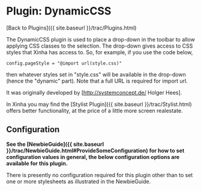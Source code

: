 # Plugin: DynamicCSS

[Back to Plugins]({{ site.baseurl }}/trac/Plugins.html)

The DynamicCSS plugin is used to place a drop-down in the toolbar to allow applying CSS classes to the selection.  The drop-down gives access to CSS styles that Xinha has access to.  So, for example, if you use the code below, 


```
config.pageStyle = "@import url(style.css)"
```


then whatever styles set in "style.css" will be available in the drop-down (hence the "dynamic" part).  Note that a full URL is required for import url.

It was originally developed by [http://systemconcept.de/ Holger Hees].

In Xinha you may find the [Stylist Plugin]({{ site.baseurl }}/trac/Stylist.html) offers better functionality, at the price of a little more screen realestate.

## Configuration

**See the [NewbieGuide]({{ site.baseurl }}/trac/NewbieGuide.html#ProvideSomeConfiguration) for how to set configuration values in general, the below configuration options are available for this plugin.**

There is presently no configuration required for this plugin other than to set one or more stylesheets as illustrated in the NewbieGuide.
